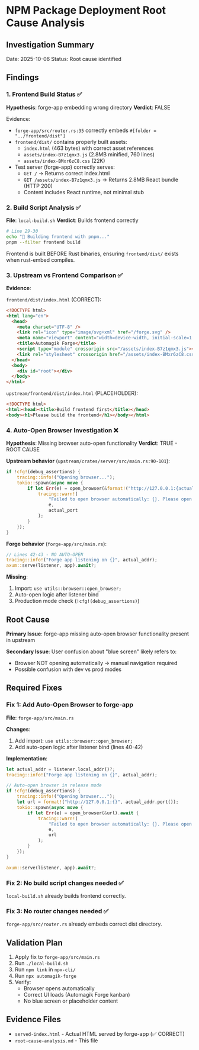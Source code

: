 # NPM Package Deployment Root Cause Analysis

## Investigation Summary

Date: 2025-10-06
Status: Root cause identified

## Findings

### 1. Frontend Build Status ✅
**Hypothesis**: forge-app embedding wrong directory
**Verdict**: FALSE

Evidence:
- `forge-app/src/router.rs:35` correctly embeds `#[folder = "../frontend/dist"]`
- `frontend/dist/` contains properly built assets:
  - `index.html` (463 bytes) with correct asset references
  - `assets/index-B7z1qmx3.js` (2.8MB minified, 760 lines)
  - `assets/index-BMxr6zC8.css` (22K)
- Test server (forge-app) correctly serves:
  - `GET /` → Returns correct index.html
  - `GET /assets/index-B7z1qmx3.js` → Returns 2.8MB React bundle (HTTP 200)
  - Content includes React runtime, not minimal stub

### 2. Build Script Analysis ✅
**File**: `local-build.sh`
**Verdict**: Builds frontend correctly

```bash
# Line 29-30
echo "🔨 Building frontend with pnpm..."
pnpm --filter frontend build
```

Frontend is built BEFORE Rust binaries, ensuring `frontend/dist/` exists when rust-embed compiles.

### 3. Upstream vs Frontend Comparison ✅
**Evidence**:

`frontend/dist/index.html` (CORRECT):
```html
<!DOCTYPE html>
<html lang="en">
  <head>
    <meta charset="UTF-8" />
    <link rel="icon" type="image/svg+xml" href="/forge.svg" />
    <meta name="viewport" content="width=device-width, initial-scale=1.0" />
    <title>Automagik Forge</title>
    <script type="module" crossorigin src="/assets/index-B7z1qmx3.js"></script>
    <link rel="stylesheet" crossorigin href="/assets/index-BMxr6zC8.css">
  </head>
  <body>
    <div id="root"></div>
  </body>
</html>
```

`upstream/frontend/dist/index.html` (PLACEHOLDER):
```html
<!DOCTYPE html>
<html><head><title>Build frontend first</title></head>
<body><h1>Please build the frontend</h1></body></html>
```

### 4. Auto-Open Browser Investigation ❌
**Hypothesis**: Missing browser auto-open functionality
**Verdict**: TRUE - ROOT CAUSE

**Upstream behavior** (`upstream/crates/server/src/main.rs:90-101`):
```rust
if !cfg!(debug_assertions) {
    tracing::info!("Opening browser...");
    tokio::spawn(async move {
        if let Err(e) = open_browser(&format!("http://127.0.0.1:{actual_port}")).await {
            tracing::warn!(
                "Failed to open browser automatically: {}. Please open http://127.0.0.1:{} manually.",
                e,
                actual_port
            );
        }
    });
}
```

**Forge behavior** (`forge-app/src/main.rs`):
```rust
// Lines 42-43 - NO AUTO-OPEN
tracing::info!("Forge app listening on {}", actual_addr);
axum::serve(listener, app).await?;
```

**Missing**:
1. Import: `use utils::browser::open_browser;`
2. Auto-open logic after listener bind
3. Production mode check (`!cfg!(debug_assertions)`)

## Root Cause

**Primary Issue**: forge-app missing auto-open browser functionality present in upstream

**Secondary Issue**: User confusion about "blue screen" likely refers to:
- Browser NOT opening automatically → manual navigation required
- Possible confusion with dev vs prod modes

## Required Fixes

### Fix 1: Add Auto-Open Browser to forge-app

**File**: `forge-app/src/main.rs`

**Changes**:
1. Add import: `use utils::browser::open_browser;`
2. Add auto-open logic after listener bind (lines 40-42)

**Implementation**:
```rust
let actual_addr = listener.local_addr()?;
tracing::info!("Forge app listening on {}", actual_addr);

// Auto-open browser in release mode
if !cfg!(debug_assertions) {
    tracing::info!("Opening browser...");
    let url = format!("http://127.0.0.1:{}", actual_addr.port());
    tokio::spawn(async move {
        if let Err(e) = open_browser(&url).await {
            tracing::warn!(
                "Failed to open browser automatically: {}. Please open {} manually.",
                e,
                url
            );
        }
    });
}

axum::serve(listener, app).await?;
```

### Fix 2: No build script changes needed ✅
`local-build.sh` already builds frontend correctly.

### Fix 3: No router changes needed ✅
`forge-app/src/router.rs` already embeds correct dist directory.

## Validation Plan

1. Apply fix to `forge-app/src/main.rs`
2. Run `./local-build.sh`
3. Run `npm link` in `npx-cli/`
4. Run `npx automagik-forge`
5. Verify:
   - Browser opens automatically
   - Correct UI loads (Automagik Forge kanban)
   - No blue screen or placeholder content

## Evidence Files

- `served-index.html` - Actual HTML served by forge-app (✅ CORRECT)
- `root-cause-analysis.md` - This file
